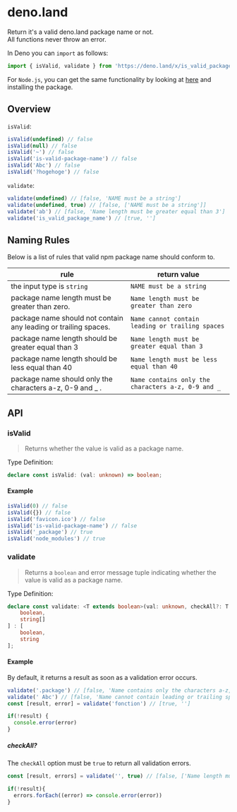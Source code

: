 # deno.land

Return it's a valid deno.land package name or not.  
All functions never throw an error.

In Deno you can `import` as follows:

```ts
import { isValid, validate } from 'https://deno.land/x/is_valid_package_name/deno_land/mod.ts'
```

For `Node.js`, you can get the same functionality by looking at [here](../README.md) and installing the package.

## Overview

`isValid`:

```ts
isValid(undefined) // false
isValid(null) // false
isValid('~') // false
isValid('is-valid-package-name') // false
isValid('Abc') // false
isValid('?hogehoge') // false
```

`validate`:

```ts
validate(undefined) // [false, 'NAME must be a string']
validate(undefined, true) // [false, ['NAME must be a string']]
validate('ab') // [false, 'Name length must be greater equal than 3']
validate('is_valid_package_name') // [true, '']
```

## Naming Rules

Below is a list of rules that valid npm package name should conform to.

| rule | return value |
| --|--|
| the input type is `string` | `NAME must be a string` |
| package name length must be greater than zero. | `Name length must be greater than zero` |
| package name should not contain any leading or trailing spaces. | `Name cannot contain leading or trailing spaces` |
| package name length should be greater equal than 3 | `Name length must be greater equal than 3`|
| package name length should be less equal than 40 | `Name length must be less equal than 40` |
| package name should only the characters a-z, 0-9 and _ . | `Name contains only the characters a-z, 0-9 and _` |

## API

### isValid

> Returns whether the value is valid as a package name.

Type Definition:

```ts
declare const isValid: (val: unknown) => boolean;
```

#### Example

```ts
isValid(0) // false
isValid({}) // false
isValid('favicon.ico') // false
isValid('is-valid-package-name') // false
isValid('_package') // true
isValid('node_modules') // true
```

### validate

> Returns a `boolean` and error message tuple indicating whether the value is valid as a package name.

Type Definition:

```ts
declare const validate: <T extends boolean>(val: unknown, checkAll?: T | undefined) => T extends true ? [
    boolean,
    string[]
] : [
    boolean,
    string
];
```

#### Example

By default, it returns a result as soon as a validation error occurs.

```ts
validate('.package') // [false, 'Name contains only the characters a-z, 0-9 and _']
validate(' Abc') // [false, 'Name cannot contain leading or trailing spaces']
const [result, error] = validate('fonction') // [true, '']

if(!result) {
  console.error(error)
}
```

##### checkAll?

The `checkAll` option must be `true` to return all validation errors.

```ts
const [result, errors] = validate('', true) // [false, ['Name length must be greater than zero, 'Name length must be greater equal than 3', 'Name contains only the characters a-z, 0-9 and _']]

if(!result){
  errors.forEach((error) => console.error(error))
}
```
